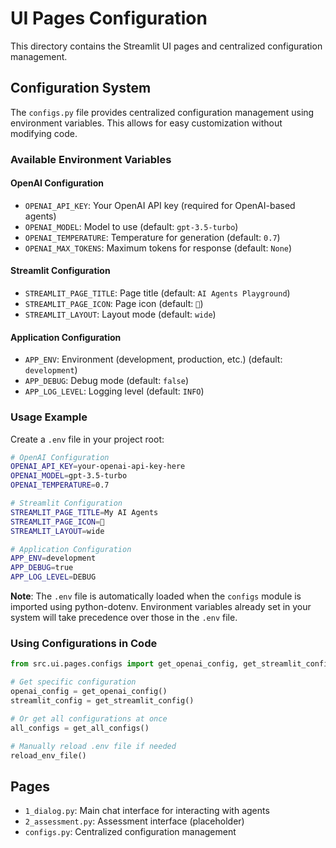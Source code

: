 # UI Pages Configuration

This directory contains the Streamlit UI pages and centralized configuration management.

## Configuration System

The `configs.py` file provides centralized configuration management using environment variables. This allows for easy customization without modifying code.

### Available Environment Variables

#### OpenAI Configuration
- `OPENAI_API_KEY`: Your OpenAI API key (required for OpenAI-based agents)
- `OPENAI_MODEL`: Model to use (default: `gpt-3.5-turbo`)
- `OPENAI_TEMPERATURE`: Temperature for generation (default: `0.7`)
- `OPENAI_MAX_TOKENS`: Maximum tokens for response (default: `None`)

#### Streamlit Configuration
- `STREAMLIT_PAGE_TITLE`: Page title (default: `AI Agents Playground`)
- `STREAMLIT_PAGE_ICON`: Page icon (default: `🤖`)
- `STREAMLIT_LAYOUT`: Layout mode (default: `wide`)

#### Application Configuration
- `APP_ENV`: Environment (development, production, etc.) (default: `development`)
- `APP_DEBUG`: Debug mode (default: `false`)
- `APP_LOG_LEVEL`: Logging level (default: `INFO`)

### Usage Example

Create a `.env` file in your project root:

```bash
# OpenAI Configuration
OPENAI_API_KEY=your-openai-api-key-here
OPENAI_MODEL=gpt-3.5-turbo
OPENAI_TEMPERATURE=0.7

# Streamlit Configuration
STREAMLIT_PAGE_TITLE=My AI Agents
STREAMLIT_PAGE_ICON=🚀
STREAMLIT_LAYOUT=wide

# Application Configuration
APP_ENV=development
APP_DEBUG=true
APP_LOG_LEVEL=DEBUG
```

**Note**: The `.env` file is automatically loaded when the `configs` module is imported using python-dotenv. Environment variables already set in your system will take precedence over those in the `.env` file.

### Using Configurations in Code

```python
from src.ui.pages.configs import get_openai_config, get_streamlit_config, get_all_configs, reload_env_file

# Get specific configuration
openai_config = get_openai_config()
streamlit_config = get_streamlit_config()

# Or get all configurations at once
all_configs = get_all_configs()

# Manually reload .env file if needed
reload_env_file()
```

## Pages

- `1_dialog.py`: Main chat interface for interacting with agents
- `2_assessment.py`: Assessment interface (placeholder)
- `configs.py`: Centralized configuration management
